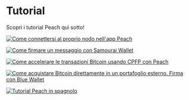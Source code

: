 # Tutorial

Scopri i tutorial Peach qui sotto!

[![Come connettersi al proprio nodo nell'app Peach](https://img.youtube.com/vi/xtvq2i3mIYg/0.jpg)](https://www.youtube.com/watch?v=xtvq2i3mIYg)

[![Come firmare un messaggio con Samourai Wallet](https://img.youtube.com/vi/xgewSfhLgtY/0.jpg)](https://www.youtube.com/watch?v=xgewSfhLgtY)

[![Come accelerare le transazioni Bitcoin usando CPFP con Peach](https://img.youtube.com/vi/24OtQkL0CxU/0.jpg)](https://www.youtube.com/watch?v=24OtQkL0CxU)

[![Come acquistare Bitcoin direttamente in un portafoglio esterno. Firma con Blue Wallet](https://img.youtube.com/vi/d3STuVfFWfQ/0.jpg)](https://www.youtube.com/watch?v=d3STuVfFWfQ)

[![Tutorial Peach in spagnolo](https://img.youtube.com/vi/sVwSzTVIe6s/0.jpg)](https://www.youtube.com/watch?v=sVwSzTVIe6s)
